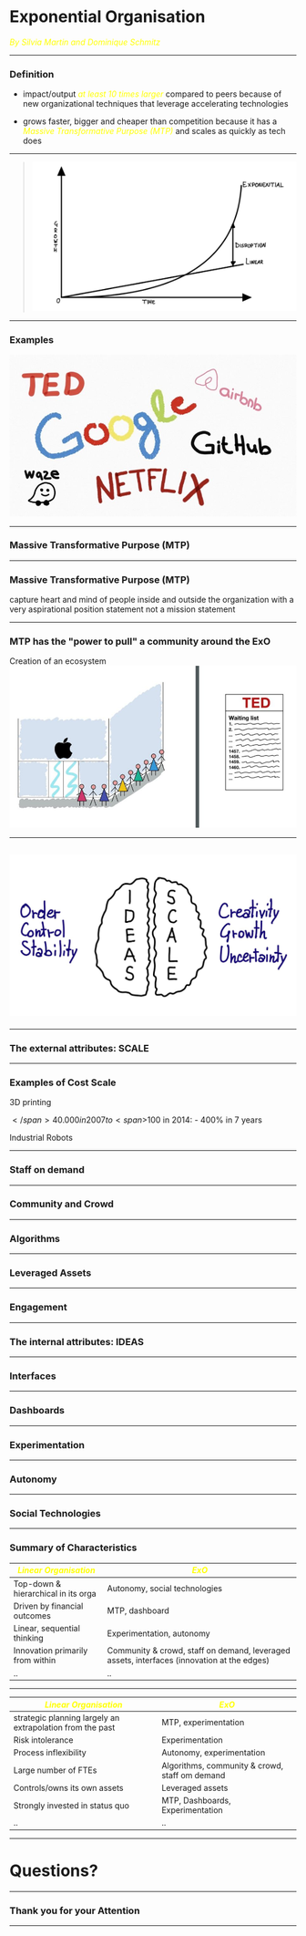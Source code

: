 # Exponential Organisation

<span style="color:yellow">_By Silvia Martin and Dominique Schmitz_</span>

---

### Definition

- impact/output <span style="color:yellow">_at least 10 times larger_</span> compared to peers because of new organizational techniques that leverage accelerating technologies

- grows faster, bigger and cheaper than competition because it has a <span style="color:yellow">_Massive Transformative Purpose (MTP)_</span> and scales as quickly as tech does

---

> ![Exponential development](IMG_0777.jpg)

---

### Examples

![Examples](MicrosoftTeams-image2.jpg)

---

### Massive Transformative Purpose (MTP)

---

### Massive Transformative Purpose (MTP)

capture heart and mind of people inside and outside the organization with a very aspirational position statement
not a mission statement

---

### MTP has the "power to pull" a community around the ExO

Creation of an ecosystem
![Examples 2 ](IMG_077723.jpg)

---

## ![Brain](IMG_0772.jpg)

---

### The external attributes: SCALE

---

### Examples of Cost Scale

3D printing

<span>$</span>40.000 in 2007 to <span>$</span>100 in 2014: - 400% in 7 years

Industrial Robots

---

### Staff on demand

---

### Community and Crowd

---

### Algorithms

---

### Leveraged Assets

---

### Engagement

---

### The internal attributes: IDEAS

---

### Interfaces

---

### Dashboards

---

### Experimentation

---

### Autonomy

---

### Social Technologies

---

### Summary of Characteristics

| <span style="color:yellow">_Linear Organisation_</span> | <span style="color:yellow">_ExO_</span>                                                    |
| ------------------------------------------------------- | ------------------------------------------------------------------------------------------ |
| Top-down & hierarchical in its orga                     | Autonomy, social technologies                                                              |
| Driven by financial outcomes                            | MTP, dashboard                                                                             |
| Linear, sequential thinking                             | Experimentation, autonomy                                                                  |
| Innovation primarily from within                        | Community & crowd, staff on demand, leveraged assets, interfaces (innovation at the edges) |
| ..                                                      | ..                                                                                         |

---

| <span style="color:yellow">_Linear Organisation_</span>   | <span style="color:yellow">_ExO_</span>        |
| --------------------------------------------------------- | ---------------------------------------------- |
| strategic planning largely an extrapolation from the past | MTP, experimentation                           |
| Risk intolerance                                          | Experimentation                                |
| Process inflexibility                                     | Autonomy, experimentation                      |
| Large number of FTEs                                      | Algorithms, community & crowd, staff om demand |
| Controls/owns its own assets                              | Leveraged assets                               |
| Strongly invested in status quo                           | MTP, Dashboards, Experimentation               |
| ..                                                        | ..                                             |

---

# Questions?

---

### Thank you for your Attention

---
